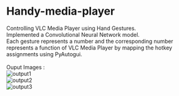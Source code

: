 # Handy-media-player
Controlling VLC Media Player using Hand Gestures.<br>
Implemented a Convolutional Neural Network model.<br>
Each gesture represents a number and the corresponding number represents a function of VLC Media Player by mapping the hotkey assignments using PyAutogui.<br><br>
Ouput Images : <br>
![output1](https://user-images.githubusercontent.com/66857942/110825913-8f061300-82ba-11eb-86fe-941c8137b334.PNG)<br>
![output2](https://user-images.githubusercontent.com/66857942/110826794-734f3c80-82bb-11eb-8abd-ef4a0dcc2a11.PNG)<br>
![output3](https://user-images.githubusercontent.com/66857942/110827028-ad204300-82bb-11eb-8b49-d40c93d7e57c.PNG)




